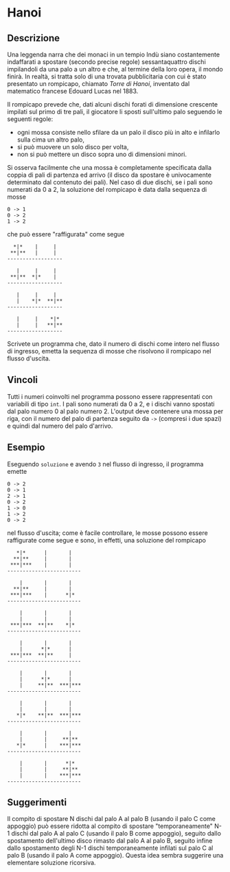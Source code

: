 Hanoi
=====

Descrizione
-----------

Una leggenda narra che dei monaci in un tempio Indù siano costantemente
indaffarati a spostare (secondo precise regole) sessantaquattro dischi
impilandoli da una palo a un altro e che, al termine della loro opera, il
mondo finirà. In realtà, si tratta solo di una trovata pubblicitaria con cui è
stato presentato un rompicapo, chiamato *Torre di Hanoi*, inventato dal
matematico francese Edouard Lucas nel 1883.

Il rompicapo prevede che, dati alcuni dischi forati di dimensione crescente
impilati sul primo di tre pali, il giocatore li sposti sull'ultimo palo seguendo
le seguenti regole:

- ogni mossa consiste nello sfilare da un palo il disco più in alto e infilarlo
  sulla cima un altro palo,
- si può muovere un solo disco per volta,
- non si può mettere un disco sopra uno di dimensioni minori.

Si osserva facilmente che una mossa è completamente specificata dalla coppia di
pali di partenza ed arrivo (il disco da spostare è univocamente determinato dal
contenuto dei pali). Nel caso di due dischi, se i pali sono numerati da 0 a 2,
la soluzione del rompicapo è data dalla sequenza di mosse

    0 -> 1
    0 -> 2
    1 -> 2

che può essere "raffigurata" come segue

      *|*    |     |  
     **|**   |     |  
    ------------------

       |     |     |  
     **|**  *|*    |  
    ------------------

       |     |     |  
       |    *|*  **|**
    ------------------

       |     |    *|*
       |     |   **|**
    ------------------

Scrivete un programma che, dato il numero di dischi come intero nel flusso di
ingresso, emetta la sequenza di mosse che risolvono il rompicapo nel flusso
d'uscita.


Vincoli
-------

Tutti i numeri coinvolti nel programma possono essere rappresentati con
variabili di tipo `int`. I pali sono numerati da 0 a 2, e i dischi vanno
spostati dal palo numero 0 al palo numero 2.  L'output deve contenere una mossa
per riga, con il numero del palo di partenza seguito da ` -> ` (compresi i due
spazi) e quindi dal numero del palo d'arrivo.


Esempio
-------

Eseguendo `soluzione` e avendo `3` nel flusso di ingresso, il programma emette

    0 -> 2
    0 -> 1
    2 -> 1
    0 -> 2
    1 -> 0
    1 -> 2
    0 -> 2

nel flusso d'uscita; come è facile controllare, le mosse possono essere
raffigurate come segue e sono, in effetti, una soluzione del rompicapo

       *|*      |       |   
      **|**     |       |   
     ***|***    |       |   
    ------------------------

        |       |       |   
      **|**     |       |   
     ***|***    |      *|*  
    ------------------------

        |       |       |   
        |       |       |   
     ***|***  **|**    *|*  
    ------------------------

        |       |       |   
        |      *|*      |   
     ***|***  **|**     |   
    ------------------------

        |       |       |   
        |      *|*      |   
        |     **|**  ***|***
    ------------------------

        |       |       |   
        |       |       |   
       *|*    **|**  ***|***
    ------------------------

        |       |       |   
        |       |     **|**
       *|*      |    ***|***
    ------------------------

        |       |      *|*  
        |       |     **|**
        |       |    ***|***
    ------------------------


Suggerimenti
------------

Il compito di spostare N dischi dal palo A al palo B (usando il palo C come
appoggio) può essere ridotta al compito di spostare "temporaneamente" N-1
dischi dal palo A al palo C (usando il palo B come appoggio), seguito dallo
spostamento dell'ultimo disco rimasto dal palo A al palo B, seguito infine dallo
spostamento degli N-1 dischi temporaneamente infilati sul palo C al palo B
(usando il palo A come appoggio). Questa idea sembra suggerire una elementare 
soluzione ricorsiva.
